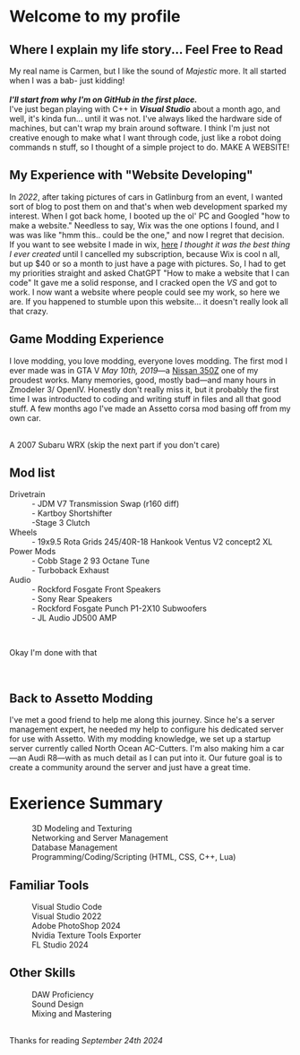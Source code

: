 # Welcome to my profile
## Where I explain my life story... Feel Free to Read

My real name is Carmen, but I like the sound of *Majestic* more. It all started when I was a bab- just kidding! <br>
<br> <!--honestly didn't know <br> would work until I got to this line-->
***I'll start from why I'm on GitHub in the first place.*** <br>
I've just began playing with C++ in ***Visual Studio*** about a month ago, and well, it's kinda fun... until it was not. I've always liked the hardware side of machines, but can't wrap my brain around software. I think I'm just not creative enough to make what I want through code, just like a robot doing commands n stuff, so I thought of a simple project to do. MAKE A WEBSITE!

## My Experience with "Website Developing"
In *2022*, after taking pictures of cars in Gatlinburg from an event, I wanted sort of blog to post them on and that's when web development sparked my interest. When I got back home, I booted up the ol' PC and Googled "how to make a website." Needless to say, Wix was the one options I found, and I was was like "hmm this.. could be the one," and now I regret that decision. If you want to see website I made in wix, <a href="https://majesticdoggo.wixsite.com/garage-majestic" target="_blank">here</a> *I thought it was the best thing I ever created* until I cancelled my subscription, because Wix is cool n all, but up $40 or so a month to just have a page with pictures. So, I had to get my priorities straight and asked ChatGPT "How to make a website that I can code"<!--man i love chatgpt--> It gave me a solid response, and I cracked open the *VS* and got to work. I now want a website where people could see my work, so here we are. If you happened to stumble upon this website... it doesn't really look all that crazy.

## Game Modding Experience
<p>I love modding, you love modding, everyone loves modding. The first mod I ever made was in GTA V <i>May 10th, 2019</i>—a <a href="https://www.gta5-mods.com/vehicles/nissan-350z-z33-add-on-tuning" target"="_blank"> Nissan 350Z</a> 
<!--if you're looking at this uh the link wasn't working so...-->
one of my proudest works. Many memories, good, mostly bad—and many hours in Zmodeler 3/ OpenIV. Honestly don't really miss it, but it probably the first time I was introducted to coding and writing stuff in files and all that good stuff. A few months ago I've made an Assetto corsa mod basing off from my own car.<br>
<br></p>
<p>A 2007 Subaru WRX (skip the next part if you don't care)</p> <!--idk what happened but i guess im writting it like html-->

<h2>Mod list</h2>
<p>
  <dl>
	<dt>Drivetrain</dd>
		<dd>- JDM V7 Transmission Swap (r160 diff)</dd>
		<dd>- Kartboy Shortshifter</dd>
		<dd>-Stage 3 Clutch</dd>
	<dt>Wheels</dt>
 		<dd>- 19x9.5 Rota Grids 245/40R-18 Hankook Ventus V2 concept2 XL</dd>
	<dt>Power Mods</dt>
		<dd>- Cobb Stage 2 93 Octane Tune<dd>
 		<dd>- Turboback Exhaust</dd>
	<dt>Audio</dt>
    <dd>- Rockford Fosgate Front Speakers</dd>
	<dd>- Sony Rear Speakers</dd>
	<dd>- Rockford Fosgate Punch P1-2X10 Subwoofers</dd>
	<dd>- JL Audio JD500 AMP</dd>
	</dl>
 </p>
<br>
<p>Okay I'm done with that</p>
<br>
<h2>Back to Assetto Modding</h2>
	<p>I've met a good friend to help me along this journey. Since he's a server management expert, he needed my help to configure his dedicated server for use with Assetto. With my modding knowledge, we set up a startup server currently called North Ocean AC-Cutters. I'm also making him a car—an Audi R8—with as much detail as I can put into it. Our future goal is to create a community around the server and just have a great time.</p>
<h1>Exerience Summary</h1>
	<dt>
		<dd>3D Modeling and Texturing</dd>
		<dd>Networking and Server Management</dd>
		<dd>Database Management</dd>
		<dd>Programming/Coding/Scripting (HTML, CSS, C++, Lua)</dd>
	</dt>
<h2>Familiar Tools</h2>
	<dt>
		<dd>Visual Studio Code</dd>
		<dd>Visual Studio 2022</dd>
		<dd>Adobe PhotoShop 2024</dd>
		<dd>Nvidia Texture Tools Exporter</dd>
		<dd>FL Studio 2024</dd>
  	</dt>
 <h2>Other Skills</h2>
 	<dt>
		<dd>DAW Proficiency</dd>
		<dd>Sound Design</dd>
		<dd>Mixing and Mastering</dd>
  	<dt>
<br>
<p>Thanks for reading <i>September 24th 2024</i></p>
</body>

